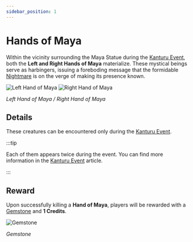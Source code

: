 ```yaml
---
sidebar_position: 1
---
```


# Hands of Maya

Within the vicinity surrounding the Maya Statue during the [Kanturu Event](/events/kanturu), both the **Left and Right Hands of Maya** materialize. These mystical beings serve as harbingers, issuing a foreboding message that the formidable [Nightmare](/special-monsters/bosses/nightmare) is on the verge of making its presence known.

![Left Hand of Maya](/img/monsters/special/others/maya-left.jpg)
![Right Hand of Maya](/img/monsters/special/others/maya-right.jpg)

_Left Hand of Maya / Right Hand of Maya_

## Details

These creatures can be encountered only during the [Kanturu Event](/events/kanturu).

:::tip

Each of them appears twice during the event. You can find more information in the [Kanturu Event](/events/kanturu) article.

:::

## Reward

Upon successfully killing a **Hand of Maya**, players will be rewarded with a [Gemstone](/items/jewels/regular-jewels/gemstone) and **1 Credits**.

![Gemstone](/img/items/jewels/gemstone.png)

_Gemstone_
